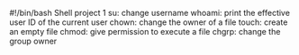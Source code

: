 #!/bin/bash
Shell project 1
su: change username
whoami: print the effective user ID of the current user
chown: change the owner of a file
touch: create an empty file
chmod: give permission to execute a file
chgrp: change the group owner

